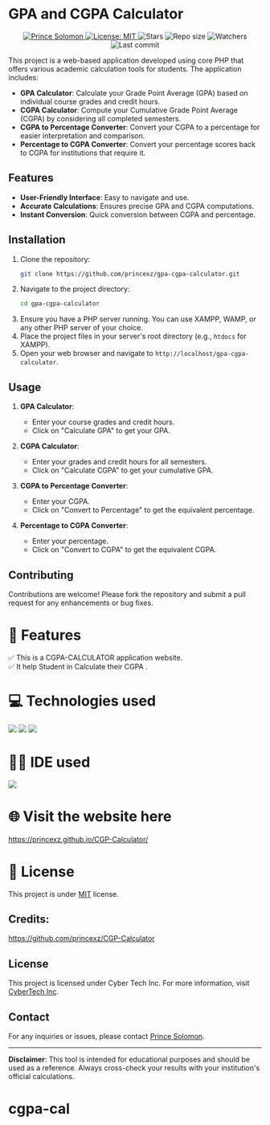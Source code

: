 # GPA and CGPA Calculator


<p align="center">	
   <a href="https://www.linkedin.com/in/princexz">
      <img alt="Prince Solomon" src="https://img.shields.io/badge/-princexz-1AD043?style=flat&logo=Linkedin&logoColor=white" />
   </a>
  <a href="https://github.com/princexz/Quiz-Application/blob/main/License">
    <img alt="License: MIT" src="https://img.shields.io/github/license/princexz/Quiz-Application?color=#1AD043" />
  </a>
  <img alt="Stars" src= "https://img.shields.io/github/stars/princexz/Quiz-Application?color=#1AD043" />
  <img alt="Repo size" src="https://img.shields.io/github/repo-size/princexz/Quiz-Application?color=#1AD043" />
<img alt= "Watchers" src="https://img.shields.io/github/watchers/princexz/Quiz-Application?color=#1AD043" />
<img alt= "Last commit" src="https://img.shields.io/github/last-commit/princexz/Quiz-Application?color=#1AD043" />
</p>


This project is a web-based application developed using core PHP that offers various academic calculation tools for students. The application includes:

- **GPA Calculator**: Calculate your Grade Point Average (GPA) based on individual course grades and credit hours.
- **CGPA Calculator**: Compute your Cumulative Grade Point Average (CGPA) by considering all completed semesters.
- **CGPA to Percentage Converter**: Convert your CGPA to a percentage for easier interpretation and comparison.
- **Percentage to CGPA Converter**: Convert your percentage scores back to CGPA for institutions that require it.

## Features

- **User-Friendly Interface**: Easy to navigate and use.
- **Accurate Calculations**: Ensures precise GPA and CGPA computations.
- **Instant Conversion**: Quick conversion between CGPA and percentage.

## Installation

1. Clone the repository:
    ```bash
    git clone https://github.com/princexz/gpa-cgpa-calculator.git
    ```
2. Navigate to the project directory:
    ```bash
    cd gpa-cgpa-calculator
    ```
3. Ensure you have a PHP server running. You can use XAMPP, WAMP, or any other PHP server of your choice.
4. Place the project files in your server's root directory (e.g., `htdocs` for XAMPP).
5. Open your web browser and navigate to `http://localhost/gpa-cgpa-calculator`.

## Usage

1. **GPA Calculator**:
   - Enter your course grades and credit hours.
   - Click on "Calculate GPA" to get your GPA.

2. **CGPA Calculator**:
   - Enter your grades and credit hours for all semesters.
   - Click on "Calculate CGPA" to get your cumulative GPA.

3. **CGPA to Percentage Converter**:
   - Enter your CGPA.
   - Click on "Convert to Percentage" to get the equivalent percentage.

4. **Percentage to CGPA Converter**:
   - Enter your percentage.
   - Click on "Convert to CGPA" to get the equivalent CGPA.

## Contributing

Contributions are welcome! Please fork the repository and submit a pull request for any enhancements or bug fixes.



# 📝 Features 
✅ This is a CGPA-CALCULATOR application website. <br>
✅ It help Student in Calculate their  CGPA . 

# 💻 Technologies used
<img src="https://img.shields.io/badge/HTML5-FF3300?style=for-the-badge&logo=html5&logoColor=white">
<img src="https://img.shields.io/badge/CSS3-0066FF?style=for-the-badge&logo=css3&logoColor=white">
<img src="https://img.shields.io/badge/JavaScript-FFF600?style=for-the-badge&logo=javascript&logoColor=white">

# 👩‍💻 IDE used
<img src="https://img.shields.io/badge/Visual_Studio_Code-0078D4?style=for-the-badge&logo=visual%20studio%20code&logoColor=white">

# 🌐 Visit the website here
https://princexz.github.io/CGP-Calculator/

# 📕 License
This project is under <a href="https://github.com/princexz/Quiz-Application/blob/main/LICENSE">MIT</a> license.

## Credits:
https://github.com/princexz/CGP-Calculator


## License

This project is licensed under Cyber Tech Inc. For more information, visit [CyberTech Inc](http://Cybertech.com/).

## Contact

For any inquiries or issues, please contact [Prince Solomon](mailto:Prince_solomon@yahoo.com).

---


**Disclaimer**: This tool is intended for educational purposes and should be used as a reference. Always cross-check your results with your institution's official calculations.

# cgpa-cal
